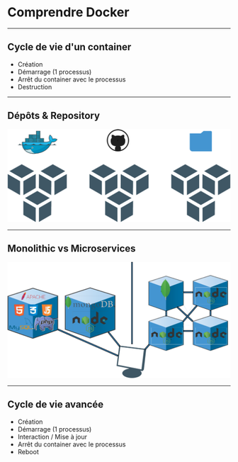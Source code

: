 # Comprendre Docker


--------


## Cycle de vie d'un container

- Création
- Démarrage (1 processus)
- Arrêt du container avec le processus
- Destruction


--------


## Dépôts & Repository

![repo_images](docker_overview_intro/img//repo_images.png)


--------


## Monolithic vs Microservices

![microservice](docker_overview_intro/img//microservice.png)


--------


## Cycle de vie avancée

- Création
- Démarrage (1 processus)
- Interaction / Mise à jour
- Arrêt du container avec le processus
- Reboot
